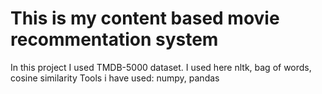 # This is my content based movie recommentation system

In this project I used TMDB-5000 dataset. 
I used here nltk, bag of words, cosine similarity
Tools i have used: numpy, pandas
